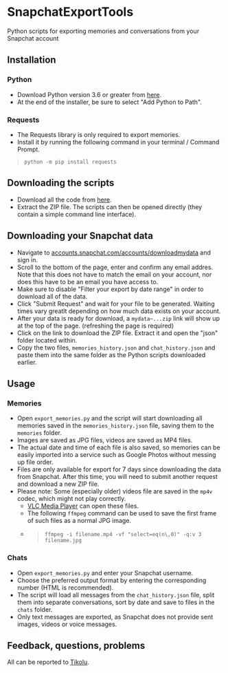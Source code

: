 # SnapchatExportTools
Python scripts for exporting memories and conversations from your Snapchat account

## Installation
### Python
* Download Python version 3.6 or greater from [here](https://python.org/downloads).
* At the end of the installer, be sure to select "Add Python to Path".
### Requests
* The Requests library is only required to export memories.
* Install it by running the following command in your terminal / Command Prompt.
> `python -m pip install requests`

## Downloading the scripts
* Download all the code from [here](https://github.com/Tikolu/SnapchatExportTools/archive/refs/heads/main.zip).
* Extract the ZIP file. The scripts can then be opened directly (they contain a simple command line interface).

## Downloading your Snapchat data
* Navigate to [accounts.snapchat.com/accounts/downloadmydata](https://accounts.snapchat.com/accounts/downloadmydata) and sign in.
* Scroll to the bottom of the page, enter and confirm any email addres. Note that this does not have to match the email on your account, nor does this have to be an email you have access to.
* Make sure to disable "Filter your export by date range" in order to download all of the data.
* Click "Submit Request" and wait for your file to be generated. Waiting times vary greatlt depending on how much data exists on your account.
* After your data is ready for download, a `mydata~...zip` link will show up at the top of the page. (refreshing the page is required)
* Click on the link to download the ZIP file. Extract it and open the "json" folder located within.
* Copy the two files, `memories_history.json` and `chat_history.json` and paste them into the same folder as the Python scripts downloaded earlier.

## Usage
### Memories
* Open `export_memories.py` and the script will start downloading all memories saved in the `memories_history.json` file, saving them to the `memories` folder.
* Images are saved as JPG files, videos are saved as MP4 files.
* The actual date and time of each file is also saved, so memories can be easily imported into a service such as Google Photos without messing up file order. 
* Files are only available for export for 7 days since downloading the data from Snapchat. After this time, you will need to submit another request and download a new ZIP file.
* Please note: Some (especially older) videos file are saved in the `mp4v` codec, which might not play correctly.
  * [VLC Media Player](https://videolan.org/vlc) can open these files.
  * The following `ffmpeg` command can be used to save the first frame of such files as a normal JPG image.
  * > `ffmpeg -i filename.mp4 -vf "select=eq(n\,0)" -q:v 3 filename.jpg`

### Chats
* Open `export_memories.py` and enter your Snapchat username.
* Choose the preferred output format by entering the corresponding number (HTML is recommended).
* The script will load all messages from the `chat_history.json` file, split them into separate conversations, sort by date and save to files in the `chats` folder.
* Only text messages are exported, as Snapchat does not provide sent images, videos or voice messages.

## Feedback, questions, problems
All can be reported to [Tikolu](https://tikolu.net/contact).
